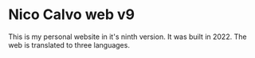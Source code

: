# Nico Calvo web v9

This is my personal website in it's ninth version. It was built in 2022.
The web is translated to three languages.

